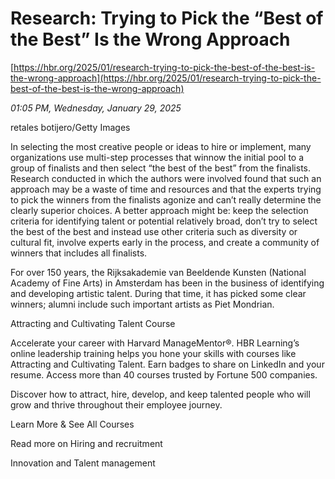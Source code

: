 # Research: Trying to Pick the “Best of the Best” Is the Wrong Approach

[https://hbr.org/2025/01/research-trying-to-pick-the-best-of-the-best-is-the-wrong-approach](https://hbr.org/2025/01/research-trying-to-pick-the-best-of-the-best-is-the-wrong-approach)

*01:05 PM, Wednesday, January 29, 2025*

retales botijero/Getty Images

In selecting the most creative people or ideas to hire or implement, many organizations use multi-step processes that winnow the initial pool to a group of finalists and then select “the best of the best” from the finalists. Research conducted in which the authors were involved found that such an approach may be a waste of time and resources and that the experts trying to pick the winners from the finalists agonize and can’t really determine the clearly superior choices. A better approach might be: keep the selection criteria for identifying talent or potential relatively broad, don’t try to select the best of the best and instead use other criteria such as diversity or cultural fit, involve experts early in the process, and create a community of winners that includes all finalists.

For over 150 years, the Rijksakademie van Beeldende Kunsten (National Academy of Fine Arts) in Amsterdam has been in the business of identifying and developing artistic talent. During that time, it has picked some clear winners; alumni include such important artists as Piet Mondrian.

Attracting and Cultivating Talent Course

Accelerate your career with Harvard ManageMentor®. HBR Learning’s online leadership training helps you hone your skills with courses like Attracting and Cultivating Talent. Earn badges to share on LinkedIn and your resume. Access more than 40 courses trusted by Fortune 500 companies.

Discover how to attract, hire, develop, and keep talented people who will grow and thrive throughout their employee journey.

Learn More & See All Courses

Read more on Hiring and recruitment

Innovation and Talent management

